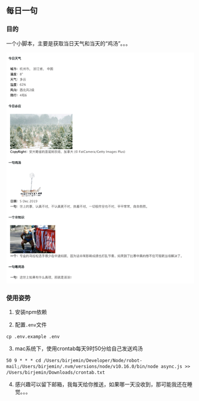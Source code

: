 ## 每日一句

### 目的
一个小脚本，主要是获取当日天气和当天的“鸡汤”。。。

![截图](shot.png)

###  使用姿势

1. 安装npm依赖

2. 配置`.env`文件
```
cp .env.example .env
```

3. mac系统下，使用crontab每天9时50分给自己发送鸡汤

```
50 9 * * * cd /Users/birjemin/Developer/Node/robot-mail;/Users/birjemin/.nvm/versions/node/v10.16.0/bin/node async.js >> /Users/birjemin/Downloads/crontab.txt
```

4. 感兴趣可以留下邮箱，我每天给你推送，如果哪一天没收到，那可能我还在睡觉。。。